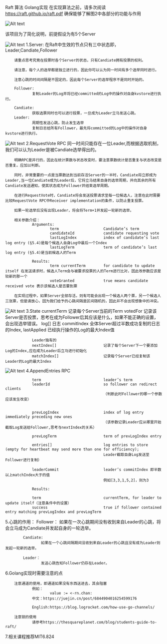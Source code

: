 Raft 算法 Golang实现
在实现算法之前，请多次阅读 https://raft.github.io/raft.pdf 
确保能够了解图2中各部分的功能与作用

![Alt text](https://github.com/BOMBFUOCK/Raft/blob/main/png/Figure2.png)

该项目为了简化说明，前提假设为有5个Server




![Alt text](https://github.com/BOMBFUOCK/Raft/blob/main/png/server.png)
1.Server:
        在Raft中生效的节点只有三中状态即，Leader,Candiate,Follower

        请重点思考究竟在投票时各个Server的状态，只有Candiate拥有投票的权利。

        请注意，每个人的选举都是独立进行的，因此你可以认为同一时间有多个选举同时进行。

        注意心跳的时间间隔是不固定的，因此每个Server的选举程序不是同时开始的。

        Follower:     
                复制Leader的Log并将已经committed的Log中的操作对自身kvstore进行执行。
        
        Candiate:
                获取选票同时也可以进行投票，一旦成为Leader立马发送心跳。
        Leader:
                周期性发送心跳，防止发生选举
                复制日志给所有Follower，最先将committed的Log中的操作对自身kvstore进行执行。
        

        
![Alt text](https://github.com/BOMBFUOCK/Raft/blob/main/png/request.png)
2.RequestVote RPC
        同一时间只能存在一位Leader,而根据选取机制，我们可以认为Leader是被Candiate选举得出的。

        明确RPC是并行的，因此在统计票数与状态改变时，要注意票数统计是否重复与状态改变是否重复。应加以判断。

        同时，非常重要的一点是当票数达到当前存活Server的一半时，Candiate将立即成为Leader,当一位Candiate成为Leader后，它将立马结束自身的选举周期，并向其余的所有Candiate发送通知，使其状态成为Follower并结束选举周期。

        在进行RequestVote时，Candiate将会发送投票请求至每一位候选人，注意在此时需要比较RequestVote RPC中Receiver implementation的条件，以防止重复投票。

        如果一轮选举后没有出现Leader，将会将Term+1并发起一轮新的选举。

        相关参数介绍：
                Arguments:
                        term                    Candidate’s term
                        candidateId             candidate requesting vote
                        lastLogIndex            index of candidate’s last log entry (§5.4)是每个候选人自身Log中最后一个Index
                        lastLogTerm             term of candidate’s last log entry (§5.4)是当前候选人的Term

                Results:
                        term currentTerm        for candidate to update itself 在发送请求时，候选人Term会与被要求投票的人的Term进行比对，因此改参数应该是较新的那一个
                        voteGranted             true means candidate received vote 表示该候选人是否要到票

        在实现过程中，如果Server全部存活，则有可能会出现一个候选人两个票，另一个候选人三张票，但是请放心，因为我们给予的心跳间隔是区间随机的，因此并不会出现想象中的冲突。

![Alt text](https://github.com/BOMBFUOCK/Raft/blob/main/png/state.png)
3.State
                currentTerm                     记录每个Server当前的Term
                votedFor                        记录该Server是否投票，思考在成为Follower后其应该是什么，如果不能正确的设置，会出现选举错误。
                log[]                           日志
                commitIndex                     全体Server超过半数成功复制的日志的Index,
                lastApplied                     已经执行操作的Log的最大Index值

                Leader独有的
                nextIndex[]                     记录了每个Server下一个要添加Log的Index,应在成为Leader后立马进行初始化
                matchIndex[]                    记录每个Server已经复制该Leader的Log的最大Index

![Alt text](https://github.com/BOMBFUOCK/Raft/blob/main/png/append.png)
4.AppendEntries RPC

                term                            leader’s term
                leaderId                        so follower can redirect clients
                                                （判断此时Follower的哪一个参数应该发生改变）


                prevLogIndex                    index of log entry immediately preceding new ones
                                                （该参数记录Leader应从哪里开始截取Log发送给Follower,思考与nextIndex的关系）

                prevLogTerm                     term of prevLogIndex entry

                entries[]                       log entries to store (empty for heartbeat may send more than one for efficiency);
                                                Leader截取自身Log发送至Follower进行复制）
                
                leaderCommit                    leader’s commitIndex 即半数以上matchIndex大于的值
                                                例如[3,3,1,5,2]，则为3

                Results:

                term                            currentTerm, for leader to update itself（注意条件中的设置）
                success                         true if follower contained entry matching prevLogIndex and prevLogTerm




5.心跳的作用：
            Follower：
                    如果在一次心跳期间没有收到来自Leader的心跳，将会立马成为Candiate并发起自身的一轮选举。

            Candiate:
                    如果在一个心跳间隔期间没收到来自Leader的心跳且没有成为Leader则发起一轮新的选举。

            Leader：
                    发送心跳告知Follower仍存在Leader。


6.Golang实现时需要注意的点

        注意通道的使用，即通道如果没有东西送进去，其会阻塞
                例如： 
                        value := <-rn.chan:
                中文：https://juejin.cn/post/6844904016254599176

                English:https://blog.logrocket.com/how-use-go-channels/

        注意锁的使用
                请参考https://thesquareplanet.com/blog/students-guide-to-raft/



7.相关课程推荐MIT6.824


